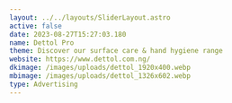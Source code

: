 ```yaml
---
layout: ../../layouts/SliderLayout.astro
active: false
date: 2023-08-27T15:27:03.180
name: Dettol Pro
theme: Discover our surface care & hand hygiene range
website: https://www.dettol.com.ng/
dkimage: /images/uploads/dettol_1920x400.webp
mbimage: /images/uploads/dettol_1326x602.webp
type: Advertising
---
```

